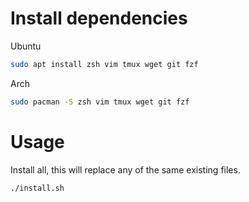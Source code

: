 # Install dependencies

Ubuntu
```bash
sudo apt install zsh vim tmux wget git fzf
```

Arch
```bash
sudo pacman -S zsh vim tmux wget git fzf
```

# Usage
Install all, this will replace any of the same existing files.  
```bash
./install.sh
```
